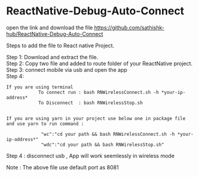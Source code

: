 # ReactNative-Debug-Auto-Connect

open the link and download the file
https://github.com/sathishk-hub/ReactNative-Debug-Auto-Connect

Steps to add the file to React native Project.</br>

Step 1: Download and extract the file.</br>
Step 2: Copy two file and added to route folder of your ReactNative project.</br>
Step 3: connect mobile via usb and open the app</br>
Step 4: 
```
If you are using terminal
            To connect run : bash RNWirelessConnect.sh -h *your-ip-address*
            To Disconnect  : bash RNWirelessStop.sh
            

If you are using yarn in your project use below one in package file and use yarn to run command :

             "wc":"cd your path && bash RNWirelessConnect.sh -h *your-ip-address*"
             "wdc":"cd your path && bash RNWirelessStop.sh"
```

Step 4 : disconnect usb , App will work seemlessly in wireless mode 


Note : The above file use default port as 8081

             




